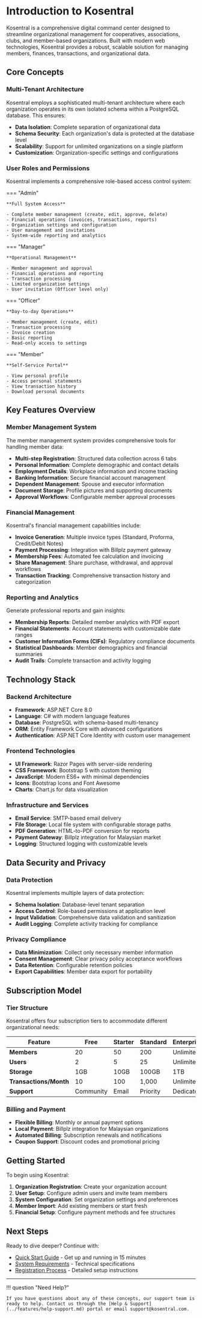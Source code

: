 # Introduction to Kosentral

Kosentral is a comprehensive digital command center designed to streamline organizational management for cooperatives, associations, clubs, and member-based organizations. Built with modern web technologies, Kosentral provides a robust, scalable solution for managing members, finances, transactions, and organizational data.

## Core Concepts

### Multi-Tenant Architecture

Kosentral employs a sophisticated multi-tenant architecture where each organization operates in its own isolated schema within a PostgreSQL database. This ensures:

- **Data Isolation**: Complete separation of organizational data
- **Schema Security**: Each organization's data is protected at the database level
- **Scalability**: Support for unlimited organizations on a single platform
- **Customization**: Organization-specific settings and configurations

### User Roles and Permissions

Kosentral implements a comprehensive role-based access control system:

=== "Admin"

    **Full System Access**
    
    - Complete member management (create, edit, approve, delete)
    - Financial operations (invoices, transactions, reports)
    - Organization settings and configuration
    - User management and invitations
    - System-wide reporting and analytics

=== "Manager"

    **Operational Management**
    
    - Member management and approval
    - Financial operations and reporting
    - Transaction processing
    - Limited organization settings
    - User invitation (Officer level only)

=== "Officer"

    **Day-to-day Operations**
    
    - Member management (create, edit)
    - Transaction processing
    - Invoice creation
    - Basic reporting
    - Read-only access to settings

=== "Member"

    **Self-Service Portal**
    
    - View personal profile
    - Access personal statements
    - View transaction history
    - Download personal documents

## Key Features Overview

### Member Management System

The member management system provides comprehensive tools for handling member data:

- **Multi-step Registration**: Structured data collection across 6 tabs
- **Personal Information**: Complete demographic and contact details
- **Employment Details**: Workplace information and income tracking
- **Banking Information**: Secure financial account management
- **Dependent Management**: Spouse and executor information
- **Document Storage**: Profile pictures and supporting documents
- **Approval Workflows**: Configurable member approval processes

### Financial Management

Kosentral's financial management capabilities include:

- **Invoice Generation**: Multiple invoice types (Standard, Proforma, Credit/Debit Notes)
- **Payment Processing**: Integration with Billplz payment gateway
- **Membership Fees**: Automated fee calculation and invoicing
- **Share Management**: Share purchase, withdrawal, and approval workflows
- **Transaction Tracking**: Comprehensive transaction history and categorization

### Reporting and Analytics

Generate professional reports and gain insights:

- **Membership Reports**: Detailed member analytics with PDF export
- **Financial Statements**: Account statements with customizable date ranges
- **Customer Information Forms (CIFs)**: Regulatory compliance documents
- **Statistical Dashboards**: Member demographics and financial summaries
- **Audit Trails**: Complete transaction and activity logging

## Technology Stack

### Backend Architecture

- **Framework**: ASP.NET Core 8.0
- **Language**: C# with modern language features
- **Database**: PostgreSQL with schema-based multi-tenancy
- **ORM**: Entity Framework Core with advanced configurations
- **Authentication**: ASP.NET Core Identity with custom user management

### Frontend Technologies

- **UI Framework**: Razor Pages with server-side rendering
- **CSS Framework**: Bootstrap 5 with custom theming
- **JavaScript**: Modern ES6+ with minimal dependencies
- **Icons**: Bootstrap Icons and Font Awesome
- **Charts**: Chart.js for data visualization

### Infrastructure and Services

- **Email Service**: SMTP-based email delivery
- **File Storage**: Local file system with configurable storage paths
- **PDF Generation**: HTML-to-PDF conversion for reports
- **Payment Gateway**: Billplz integration for Malaysian market
- **Logging**: Structured logging with customizable levels

## Data Security and Privacy

### Data Protection

Kosentral implements multiple layers of data protection:

- **Schema Isolation**: Database-level tenant separation
- **Access Control**: Role-based permissions at application level
- **Input Validation**: Comprehensive data validation and sanitization
- **Audit Logging**: Complete activity tracking for compliance

### Privacy Compliance

- **Data Minimization**: Collect only necessary member information
- **Consent Management**: Clear privacy policy acceptance workflows
- **Data Retention**: Configurable retention policies
- **Export Capabilities**: Member data export for portability

## Subscription Model

### Tier Structure

Kosentral offers four subscription tiers to accommodate different organizational needs:

| Feature | Free | Starter | Standard | Enterprise |
|---------|------|---------|----------|------------|
| **Members** | 20 | 50 | 200 | Unlimited |
| **Users** | 2 | 5 | 25 | Unlimited |
| **Storage** | 1GB | 10GB | 100GB | 1TB |
| **Transactions/Month** | 10 | 100 | 1,000 | Unlimited |
| **Support** | Community | Email | Priority | Dedicated |

### Billing and Payment

- **Flexible Billing**: Monthly or annual payment options
- **Local Payment**: Billplz integration for Malaysian organizations
- **Automated Billing**: Subscription renewals and notifications
- **Coupon Support**: Discount codes and promotional pricing

## Getting Started

To begin using Kosentral:

1. **Organization Registration**: Create your organization account
2. **User Setup**: Configure admin users and invite team members
3. **System Configuration**: Set organization settings and preferences
4. **Member Import**: Add existing members or start fresh
5. **Financial Setup**: Configure payment methods and fee structures

## Next Steps

Ready to dive deeper? Continue with:

- [Quick Start Guide](quick-start.md) - Get up and running in 15 minutes
- [System Requirements](system-requirements.md) - Technical specifications
- [Registration Process](../account-setup/registration.md) - Detailed setup instructions

---

!!! question "Need Help?"
    
    If you have questions about any of these concepts, our support team is ready to help. Contact us through the [Help & Support](../features/help-support.md) portal or email support@kosentral.com.
